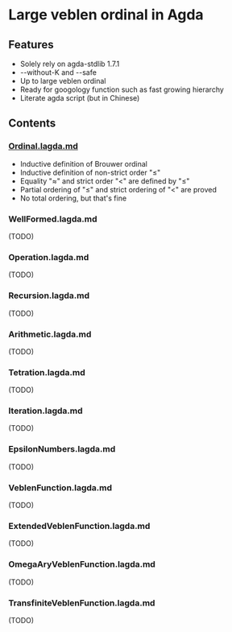 # Large veblen ordinal in Agda

## Features

- Solely rely on agda-stdlib 1.7.1
- --without-K and --safe
- Up to large veblen ordinal
- Ready for googology function such as fast growing hierarchy
- Literate agda script (but in Chinese)

## Contents

### [Ordinal.lagda.md](https://github.com/choukh/agda-lvo/blob/main/src/Ordinal.lagda.md)

- Inductive definition of Brouwer ordinal
- Inductive definition of non-strict order "≤"
- Equality "≈" and strict order "<" are defined by "≤"
- Partial ordering of "≤" and strict ordering of "<" are proved
- No total ordering, but that's fine

### WellFormed.lagda.md

(TODO)

### Operation.lagda.md

(TODO)

### Recursion.lagda.md

(TODO)

### Arithmetic.lagda.md

(TODO)

### Tetration.lagda.md

(TODO)

### Iteration.lagda.md

(TODO)

### EpsilonNumbers.lagda.md

(TODO)

### VeblenFunction.lagda.md

(TODO)

### ExtendedVeblenFunction.lagda.md

(TODO)

### OmegaAryVeblenFunction.lagda.md

(TODO)

### TransfiniteVeblenFunction.lagda.md

(TODO)
